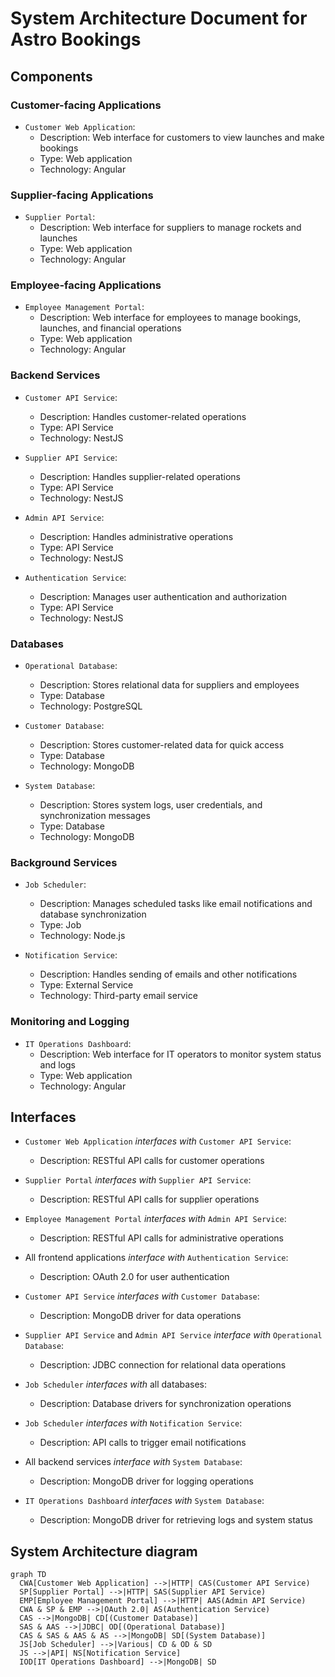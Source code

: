 # System Architecture Document for Astro Bookings

## Components

### Customer-facing Applications
- `Customer Web Application`:
  - Description: Web interface for customers to view launches and make bookings
  - Type: Web application
  - Technology: Angular

### Supplier-facing Applications
- `Supplier Portal`:
  - Description: Web interface for suppliers to manage rockets and launches
  - Type: Web application
  - Technology: Angular

### Employee-facing Applications
- `Employee Management Portal`:
  - Description: Web interface for employees to manage bookings, launches, and financial operations
  - Type: Web application
  - Technology: Angular

### Backend Services
- `Customer API Service`:
  - Description: Handles customer-related operations
  - Type: API Service
  - Technology: NestJS

- `Supplier API Service`:
  - Description: Handles supplier-related operations
  - Type: API Service
  - Technology: NestJS

- `Admin API Service`:
  - Description: Handles administrative operations
  - Type: API Service
  - Technology: NestJS

- `Authentication Service`:
  - Description: Manages user authentication and authorization
  - Type: API Service
  - Technology: NestJS

### Databases
- `Operational Database`:
  - Description: Stores relational data for suppliers and employees
  - Type: Database
  - Technology: PostgreSQL

- `Customer Database`:
  - Description: Stores customer-related data for quick access
  - Type: Database
  - Technology: MongoDB

- `System Database`:
  - Description: Stores system logs, user credentials, and synchronization messages
  - Type: Database
  - Technology: MongoDB

### Background Services
- `Job Scheduler`:
  - Description: Manages scheduled tasks like email notifications and database synchronization
  - Type: Job
  - Technology: Node.js

- `Notification Service`:
  - Description: Handles sending of emails and other notifications
  - Type: External Service
  - Technology: Third-party email service

### Monitoring and Logging
- `IT Operations Dashboard`:
  - Description: Web interface for IT operators to monitor system status and logs
  - Type: Web application
  - Technology: Angular

## Interfaces

- `Customer Web Application` _interfaces with_ `Customer API Service`:
  - Description: RESTful API calls for customer operations

- `Supplier Portal` _interfaces with_ `Supplier API Service`:
  - Description: RESTful API calls for supplier operations

- `Employee Management Portal` _interfaces with_ `Admin API Service`:
  - Description: RESTful API calls for administrative operations

- All frontend applications _interface with_ `Authentication Service`:
  - Description: OAuth 2.0 for user authentication

- `Customer API Service` _interfaces with_ `Customer Database`:
  - Description: MongoDB driver for data operations

- `Supplier API Service` and `Admin API Service` _interface with_ `Operational Database`:
  - Description: JDBC connection for relational data operations

- `Job Scheduler` _interfaces with_ all databases:
  - Description: Database drivers for synchronization operations

- `Job Scheduler` _interfaces with_ `Notification Service`:
  - Description: API calls to trigger email notifications

- All backend services _interface with_ `System Database`:
  - Description: MongoDB driver for logging operations

- `IT Operations Dashboard` _interfaces with_ `System Database`:
  - Description: MongoDB driver for retrieving logs and system status

## System Architecture diagram

```mermaid
graph TD
  CWA[Customer Web Application] -->|HTTP| CAS(Customer API Service)
  SP[Supplier Portal] -->|HTTP| SAS(Supplier API Service)
  EMP[Employee Management Portal] -->|HTTP| AAS(Admin API Service)
  CWA & SP & EMP -->|OAuth 2.0| AS(Authentication Service)
  CAS -->|MongoDB| CD[(Customer Database)]
  SAS & AAS -->|JDBC| OD[(Operational Database)]
  CAS & SAS & AAS & AS -->|MongoDB| SD[(System Database)]
  JS[Job Scheduler] -->|Various| CD & OD & SD
  JS -->|API| NS[Notification Service]
  IOD[IT Operations Dashboard] -->|MongoDB| SD
```

